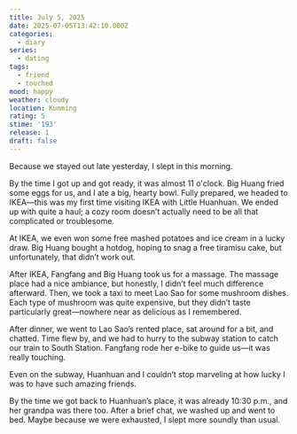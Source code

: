 ```yaml
---
title: July 5, 2025
date: 2025-07-05T13:42:10.000Z
categories:
  - diary
series:
  - dating
tags:
  - friend
  - touched
mood: happy
weather: cloudy
location: Kunming
rating: 5
stime: '193'
release: 1
draft: false
---
```


Because we stayed out late yesterday, I slept in this morning.  

By the time I got up and got ready, it was almost 11 o'clock. Big Huang fried some eggs for us, and I ate a big, hearty bowl. Fully prepared, we headed to IKEA—this was my first time visiting IKEA with Little Huanhuan. We ended up with quite a haul; a cozy room doesn’t actually need to be all that complicated or troublesome.  

At IKEA, we even won some free mashed potatoes and ice cream in a lucky draw. Big Huang bought a hotdog, hoping to snag a free tiramisu cake, but unfortunately, that didn’t work out.  

After IKEA, Fangfang and Big Huang took us for a massage. The massage place had a nice ambiance, but honestly, I didn’t feel much difference afterward. Then, we took a taxi to meet Lao Sao for some mushroom dishes. Each type of mushroom was quite expensive, but they didn’t taste particularly great—nowhere near as delicious as I remembered.  

After dinner, we went to Lao Sao’s rented place, sat around for a bit, and chatted. Time flew by, and we had to hurry to the subway station to catch our train to South Station. Fangfang rode her e-bike to guide us—it was really touching.  

Even on the subway, Huanhuan and I couldn’t stop marveling at how lucky I was to have such amazing friends.  

By the time we got back to Huanhuan’s place, it was already 10:30 p.m., and her grandpa was there too. After a brief chat, we washed up and went to bed. Maybe because we were exhausted, I slept more soundly than usual. 